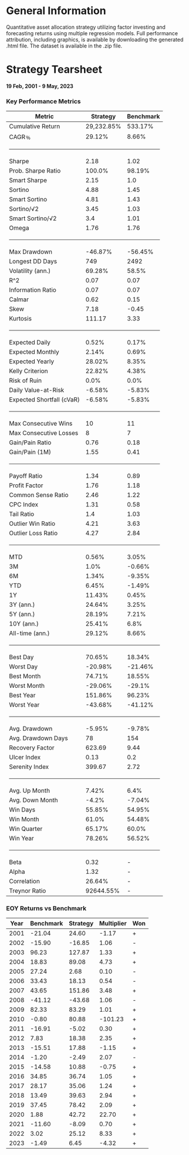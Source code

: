 <h1>General Information <dt></dt></h1>
Quantitative asset allocation strategy utilizing factor investing and forecasting returns using multiple regression models. Full performance attribution, including graphics, is available by downloading the generated .html file. The dataset is available in the .zip file.
<h1>Strategy Tearsheet <dt></dt></h1>
<h4>19 Feb, 2001 - 9 May, 2023</h4>
<div id="right"> <h3>Key Performance Metrics</h3> <table><thead><tr><th>Metric</th><th>Strategy</th><th>Benchmark</th></tr></thead><tbody><tr><td>Cumulative Return</td><td>29,232.85%</td><td>533.17%</td></tr><tr><td>CAGR﹪</td><td>29.12%</td><td>8.66%</td></tr><tr><td colspan="3"><hr></td></tr><tr><td>Sharpe</td><td>2.18</td><td>1.02</td></tr><tr><td>Prob. Sharpe Ratio</td><td>100.0%</td><td>98.19%</td></tr><tr><td>Smart Sharpe</td><td>2.15</td><td>1.0</td></tr><tr><td>Sortino</td><td>4.88</td><td>1.45</td></tr><tr><td>Smart Sortino</td><td>4.81</td><td>1.43</td></tr><tr><td>Sortino/√2</td><td>3.45</td><td>1.03</td></tr><tr><td>Smart Sortino/√2</td><td>3.4</td><td>1.01</td></tr><tr><td>Omega</td><td>1.76</td><td>1.76</td></tr><tr><td colspan="3"><hr></td></tr><tr><td>Max Drawdown</td><td>-46.87%</td><td>-56.45%</td></tr><tr><td>Longest DD Days</td><td>749</td><td>2492</td></tr><tr><td>Volatility (ann.)</td><td>69.28%</td><td>58.5%</td></tr><tr><td>R^2</td><td>0.07</td><td>0.07</td></tr><tr><td>Information Ratio</td><td>0.07</td><td>0.07</td></tr><tr><td>Calmar</td><td>0.62</td><td>0.15</td></tr><tr><td>Skew</td><td>7.18</td><td>-0.45</td></tr><tr><td>Kurtosis</td><td>111.17</td><td>3.33</td></tr><tr><td colspan="3"><hr></td></tr><tr><td>Expected Daily</td><td>0.52%</td><td>0.17%</td></tr><tr><td>Expected Monthly</td><td>2.14%</td><td>0.69%</td></tr><tr><td>Expected Yearly</td><td>28.02%</td><td>8.35%</td></tr><tr><td>Kelly Criterion</td><td>22.82%</td><td>4.38%</td></tr><tr><td>Risk of Ruin</td><td>0.0%</td><td>0.0%</td></tr><tr><td>Daily Value-at-Risk</td><td>-6.58%</td><td>-5.83%</td></tr><tr><td>Expected Shortfall (cVaR)</td><td>-6.58%</td><td>-5.83%</td></tr><tr><td colspan="3"><hr></td></tr><tr><td>Max Consecutive Wins</td><td>10</td><td>11</td></tr><tr><td>Max Consecutive Losses</td><td>8</td><td>7</td></tr><tr><td>Gain/Pain Ratio</td><td>0.76</td><td>0.18</td></tr><tr><td>Gain/Pain (1M)</td><td>1.55</td><td>0.41</td></tr><tr><td colspan="3"><hr></td></tr><tr><td>Payoff Ratio</td><td>1.34</td><td>0.89</td></tr><tr><td>Profit Factor</td><td>1.76</td><td>1.18</td></tr><tr><td>Common Sense Ratio</td><td>2.46</td><td>1.22</td></tr><tr><td>CPC Index</td><td>1.31</td><td>0.58</td></tr><tr><td>Tail Ratio</td><td>1.4</td><td>1.03</td></tr><tr><td>Outlier Win Ratio</td><td>4.21</td><td>3.63</td></tr><tr><td>Outlier Loss Ratio</td><td>4.27</td><td>2.84</td></tr><tr><td colspan="3"><hr></td></tr><tr><td>MTD</td><td>0.56%</td><td>3.05%</td></tr><tr><td>3M</td><td>1.0%</td><td>-0.66%</td></tr><tr><td>6M</td><td>1.34%</td><td>-9.35%</td></tr><tr><td>YTD</td><td>6.45%</td><td>-1.49%</td></tr><tr><td>1Y</td><td>11.43%</td><td>0.45%</td></tr><tr><td>3Y (ann.)</td><td>24.64%</td><td>3.25%</td></tr><tr><td>5Y (ann.)</td><td>28.19%</td><td>7.21%</td></tr><tr><td>10Y (ann.)</td><td>25.41%</td><td>6.8%</td></tr><tr><td>All-time (ann.)</td><td>29.12%</td><td>8.66%</td></tr><tr><td colspan="3"><hr></td></tr><tr><td>Best Day</td><td>70.65%</td><td>18.34%</td></tr><tr><td>Worst Day</td><td>-20.98%</td><td>-21.46%</td></tr><tr><td>Best Month</td><td>74.71%</td><td>18.55%</td></tr><tr><td>Worst Month</td><td>-29.06%</td><td>-29.1%</td></tr><tr><td>Best Year</td><td>151.86%</td><td>96.23%</td></tr><tr><td>Worst Year</td><td>-43.68%</td><td>-41.12%</td></tr><tr><td colspan="3"><hr></td></tr><tr><td>Avg. Drawdown</td><td>-5.95%</td><td>-9.78%</td></tr><tr><td>Avg. Drawdown Days</td><td>78</td><td>154</td></tr><tr><td>Recovery Factor</td><td>623.69</td><td>9.44</td></tr><tr><td>Ulcer Index</td><td>0.13</td><td>0.2</td></tr><tr><td>Serenity Index</td><td>399.67</td><td>2.72</td></tr><tr><td colspan="3"><hr></td></tr><tr><td>Avg. Up Month</td><td>7.42%</td><td>6.4%</td></tr><tr><td>Avg. Down Month</td><td>-4.2%</td><td>-7.04%</td></tr><tr><td>Win Days</td><td>55.85%</td><td>54.95%</td></tr><tr><td>Win Month</td><td>61.0%</td><td>54.48%</td></tr><tr><td>Win Quarter</td><td>65.17%</td><td>60.0%</td></tr><tr><td>Win Year</td><td>78.26%</td><td>56.52%</td></tr><tr><td colspan="3"><hr></td></tr><tr><td>Beta</td><td>0.32</td><td>-</td></tr><tr><td>Alpha</td><td>1.32</td><td>-</td></tr><tr><td>Correlation</td><td>26.64%</td><td>-</td></tr><tr><td>Treynor Ratio</td><td>92644.55%</td><td>-</td></tr></tbody></table> <div id="eoy"><h3>EOY Returns vs Benchmark</h3> <table><thead><tr><th>Year</th><th>Benchmark</th><th>Strategy</th><th>Multiplier</th><th>Won</th></tr></thead><tbody><tr><td>2001</td><td>-21.04</td><td>24.60</td><td>-1.17</td><td>+</td></tr><tr><td>2002</td><td>-15.90</td><td>-16.85</td><td>1.06</td><td>-</td></tr><tr><td>2003</td><td>96.23</td><td>127.87</td><td>1.33</td><td>+</td></tr><tr><td>2004</td><td>18.83</td><td>89.08</td><td>4.73</td><td>+</td></tr><tr><td>2005</td><td>27.24</td><td>2.68</td><td>0.10</td><td>-</td></tr><tr><td>2006</td><td>33.43</td><td>18.13</td><td>0.54</td><td>-</td></tr><tr><td>2007</td><td>43.65</td><td>151.86</td><td>3.48</td><td>+</td></tr><tr><td>2008</td><td>-41.12</td><td>-43.68</td><td>1.06</td><td>-</td></tr><tr><td>2009</td><td>82.33</td><td>83.29</td><td>1.01</td><td>+</td></tr><tr><td>2010</td><td>-0.80</td><td>80.88</td><td>-101.23</td><td>+</td></tr><tr><td>2011</td><td>-16.91</td><td>-5.02</td><td>0.30</td><td>+</td></tr><tr><td>2012</td><td>7.83</td><td>18.38</td><td>2.35</td><td>+</td></tr><tr><td>2013</td><td>-15.51</td><td>17.88</td><td>-1.15</td><td>+</td></tr><tr><td>2014</td><td>-1.20</td><td>-2.49</td><td>2.07</td><td>-</td></tr><tr><td>2015</td><td>-14.58</td><td>10.88</td><td>-0.75</td><td>+</td></tr><tr><td>2016</td><td>34.85</td><td>36.74</td><td>1.05</td><td>+</td></tr><tr><td>2017</td><td>28.17</td><td>35.06</td><td>1.24</td><td>+</td></tr><tr><td>2018</td><td>13.49</td><td>39.63</td><td>2.94</td><td>+</td></tr><tr><td>2019</td><td>37.45</td><td>78.42</td><td>2.09</td><td>+</td></tr><tr><td>2020</td><td>1.88</td><td>42.72</td><td>22.70</td><td>+</td></tr><tr><td>2021</td><td>-11.60</td><td>-8.09</td><td>0.70</td><td>+</td></tr><tr><td>2022</td><td>3.02</td><td>25.12</td><td>8.33</td><td>+</td></tr><tr><td>2023</td><td>-1.49</td><td>6.45</td><td>-4.32</td><td>+</td></tr></tbody></table></div>  </div>
